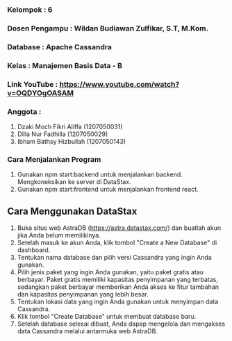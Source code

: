 ### Kelompok : 6
### Dosen Pengampu : Wildan Budiawan Zulfikar, S.T, M.Kom.
### Database : Apache Cassandra
### Kelas : Manajemen Basis Data - B
### Link YouTube : https://www.youtube.com/watch?v=OQDYOgOASAM


### Anggota   :
1. Dzaki Moch Fikri Aliffa (1207050031)
2. Dilla Nur Fadhilla (1207050029)
3. Ibham Bathsy Hizbullah (1207050143)

### Cara Menjalankan Program
1. Gunakan npm start:backend untuk menjalankan backend. Mengkoneksikan ke server di DataStax. 
2. Gunakan npm start:frontend untuk menjalankan frontend react.

## Cara Menggunakan DataStax
1. Buka situs web AstraDB (https://astra.datastax.com/) dan buatlah akun jika Anda belum memilikinya.
2. Setelah masuk ke akun Anda, klik tombol "Create a New Database" di dashboard.
3. Tentukan nama database dan pilih versi Cassandra yang ingin Anda gunakan.
4. Pilih jenis paket yang ingin Anda gunakan, yaitu paket gratis atau berbayar. Paket gratis memiliki kapasitas penyimpanan yang terbatas, sedangkan paket berbayar memberikan Anda akses ke fitur tambahan dan kapasitas penyimpanan yang lebih besar.
5. Tentukan lokasi data yang ingin Anda gunakan untuk menyimpan data Cassandra.
6. Klik tombol "Create Database" untuk membuat database baru.
7. Setelah database selesai dibuat, Anda dapap mengelola dan mengakses data Cassandra melalui antarmuka web AstraDB.
